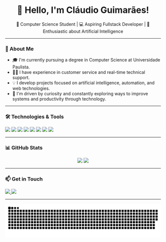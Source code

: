 <h1 align="center">👋 Hello, I'm Cláudio Guimarães!</h1>
<p align="center">🚀 Computer Science Student | 💻 Aspiring Fullstack Developer | 🤖 Enthusiastic about Artificial Intelligence</p>

---

### 🧠 About Me

- 🎓 I'm currently pursuing a degree in Computer Science at Universidade Paulista.
- 👨‍💻 I have experience in customer service and real-time technical support.
- 💡 I develop projects focused on artificial intelligence, automation, and web technologies.
- 🧩 I'm driven by curiosity and constantly exploring ways to improve systems and productivity through technology.

---

### 🛠️ Technologies & Tools

<div align="left">
  <img src="https://cdn.jsdelivr.net/gh/devicons/devicon/icons/javascript/javascript-original.svg" height="30" />
  <img src="https://cdn.jsdelivr.net/gh/devicons/devicon/icons/python/python-original.svg" height="30" />
  <img src="https://cdn.jsdelivr.net/gh/devicons/devicon/icons/cplusplus/cplusplus-original.svg" height="30" />
  <img src="https://cdn.jsdelivr.net/gh/devicons/devicon/icons/react/react-original.svg" height="30" />
  <img src="https://cdn.jsdelivr.net/gh/devicons/devicon/icons/html5/html5-original.svg" height="30" />
  <img src="https://cdn.jsdelivr.net/gh/devicons/devicon/icons/css3/css3-original.svg" height="30" />
  <img src="https://cdn.jsdelivr.net/gh/devicons/devicon/icons/firebase/firebase-plain.svg" height="30" />
  <img src="https://cdn.jsdelivr.net/gh/devicons/devicon/icons/linux/linux-original.svg" height="30" />
</div>

---

### 📊 GitHub Stats

<div align="center">
  <img src="https://github-readme-stats.vercel.app/api?username=ClaudioSGN&show_icons=true&theme=dracula&include_all_commits=true&count_private=true" height="160" />
  <img src="https://github-readme-stats.vercel.app/api/top-langs/?username=ClaudioSGN&layout=compact&theme=dracula" height="160" />
</div>

---

### 📫 Get in Touch

<div align="left">
  <a href="https://www.linkedin.com/in/claudioguimaraes" target="_blank">
    <img src="https://img.shields.io/badge/LinkedIn-0077B5?style=for-the-badge&logo=linkedin&logoColor=white" height="30" />
  </a>
  <a href="mailto:claudiosgn02@gmail.com">
    <img src="https://img.shields.io/badge/Gmail-D14836?style=for-the-badge&logo=gmail&logoColor=white" height="30" />
  </a>
</div>

---

<img src="https://github.com/ClaudioSGN/ClaudioSGN/blob/main/output/snake.svg" alt="Snake animation" />
